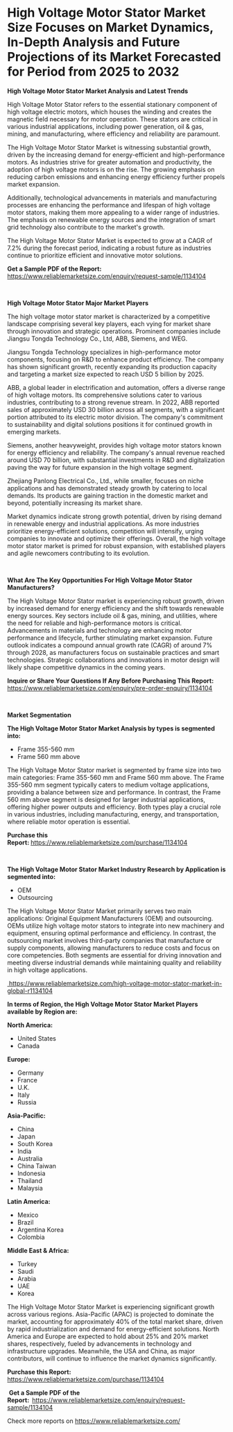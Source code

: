<p><h1>High Voltage Motor Stator Market Size Focuses on Market Dynamics, In-Depth Analysis and Future Projections of its Market Forecasted for Period from 2025 to 2032</h1></p><p><strong>High Voltage Motor Stator Market Analysis and Latest Trends</strong></p>
<p><p>High Voltage Motor Stator refers to the essential stationary component of high voltage electric motors, which houses the winding and creates the magnetic field necessary for motor operation. These stators are critical in various industrial applications, including power generation, oil & gas, mining, and manufacturing, where efficiency and reliability are paramount.</p><p>The High Voltage Motor Stator Market is witnessing substantial growth, driven by the increasing demand for energy-efficient and high-performance motors. As industries strive for greater automation and productivity, the adoption of high voltage motors is on the rise. The growing emphasis on reducing carbon emissions and enhancing energy efficiency further propels market expansion.</p><p>Additionally, technological advancements in materials and manufacturing processes are enhancing the performance and lifespan of high voltage motor stators, making them more appealing to a wider range of industries. The emphasis on renewable energy sources and the integration of smart grid technology also contribute to the market's growth.</p><p>The High Voltage Motor Stator Market is expected to grow at a CAGR of 7.2% during the forecast period, indicating a robust future as industries continue to prioritize efficient and innovative motor solutions.</p></p>
<p><strong>Get a Sample PDF of the Report:&nbsp;</strong> <a href="https://www.reliablemarketsize.com/enquiry/request-sample/1134104?utm_campaign=3269&utm_medium=2&utm_source=Github&utm_content=ia&utm_term=25032025&utm_id=high-voltage-motor-stator">https://www.reliablemarketsize.com/enquiry/request-sample/1134104</a></p>
<p>&nbsp;</p>
<p><strong>High Voltage Motor Stator Major Market Players</strong></p>
<p><p>The high voltage motor stator market is characterized by a competitive landscape comprising several key players, each vying for market share through innovation and strategic operations. Prominent companies include Jiangsu Tongda Technology Co., Ltd, ABB, Siemens, and WEG.</p><p>Jiangsu Tongda Technology specializes in high-performance motor components, focusing on R&D to enhance product efficiency. The company has shown significant growth, recently expanding its production capacity and targeting a market size expected to reach USD 5 billion by 2025.</p><p>ABB, a global leader in electrification and automation, offers a diverse range of high voltage motors. Its comprehensive solutions cater to various industries, contributing to a strong revenue stream. In 2022, ABB reported sales of approximately USD 30 billion across all segments, with a significant portion attributed to its electric motor division. The company's commitment to sustainability and digital solutions positions it for continued growth in emerging markets.</p><p>Siemens, another heavyweight, provides high voltage motor stators known for energy efficiency and reliability. The company's annual revenue reached around USD 70 billion, with substantial investments in R&D and digitalization paving the way for future expansion in the high voltage segment.</p><p>Zhejiang Panlong Electrical Co., Ltd., while smaller, focuses on niche applications and has demonstrated steady growth by catering to local demands. Its products are gaining traction in the domestic market and beyond, potentially increasing its market share.</p><p>Market dynamics indicate strong growth potential, driven by rising demand in renewable energy and industrial applications. As more industries prioritize energy-efficient solutions, competition will intensify, urging companies to innovate and optimize their offerings. Overall, the high voltage motor stator market is primed for robust expansion, with established players and agile newcomers contributing to its evolution.</p></p>
<p>&nbsp;</p>
<p><strong>What Are The Key Opportunities For High Voltage Motor Stator Manufacturers?</strong></p>
<p><p>The High Voltage Motor Stator market is experiencing robust growth, driven by increased demand for energy efficiency and the shift towards renewable energy sources. Key sectors include oil & gas, mining, and utilities, where the need for reliable and high-performance motors is critical. Advancements in materials and technology are enhancing motor performance and lifecycle, further stimulating market expansion. Future outlook indicates a compound annual growth rate (CAGR) of around 7% through 2028, as manufacturers focus on sustainable practices and smart technologies. Strategic collaborations and innovations in motor design will likely shape competitive dynamics in the coming years.</p></p>
<p><strong>Inquire or Share Your Questions If Any Before Purchasing This Report:</strong> <a href="https://www.reliablemarketsize.com/enquiry/pre-order-enquiry/1134104?utm_campaign=3269&utm_medium=2&utm_source=Github&utm_content=ia&utm_term=25032025&utm_id=high-voltage-motor-stator">https://www.reliablemarketsize.com/enquiry/pre-order-enquiry/1134104</a></p>
<p>&nbsp;</p>
<p><strong>Market Segmentation</strong></p>
<p><strong>The High Voltage Motor Stator Market Analysis by types is segmented into:</strong></p>
<p><ul><li>Frame 355-560 mm</li><li>Frame 560 mm above</li></ul></p>
<p><p>The High Voltage Motor Stator market is segmented by frame size into two main categories: Frame 355-560 mm and Frame 560 mm above. The Frame 355-560 mm segment typically caters to medium voltage applications, providing a balance between size and performance. In contrast, the Frame 560 mm above segment is designed for larger industrial applications, offering higher power outputs and efficiency. Both types play a crucial role in various industries, including manufacturing, energy, and transportation, where reliable motor operation is essential.</p></p>
<p><strong>Purchase this Report:&nbsp;</strong><a href="https://www.reliablemarketsize.com/purchase/1134104?utm_campaign=3269&utm_medium=2&utm_source=Github&utm_content=ia&utm_term=25032025&utm_id=high-voltage-motor-stator">https://www.reliablemarketsize.com/purchase/1134104</a></p>
<p>&nbsp;</p>
<p><strong>The High Voltage Motor Stator Market Industry Research by Application is segmented into:</strong></p>
<p><ul><li>OEM</li><li>Outsourcing</li></ul></p>
<p><p>The High Voltage Motor Stator Market primarily serves two main applications: Original Equipment Manufacturers (OEM) and outsourcing. OEMs utilize high voltage motor stators to integrate into new machinery and equipment, ensuring optimal performance and efficiency. In contrast, the outsourcing market involves third-party companies that manufacture or supply components, allowing manufacturers to reduce costs and focus on core competencies. Both segments are essential for driving innovation and meeting diverse industrial demands while maintaining quality and reliability in high voltage applications.</p></p>
<p><a href="https://www.reliablemarketsize.com/high-voltage-motor-stator-market-in-global-r1134104?utm_campaign=3269&utm_medium=2&utm_source=Github&utm_content=ia&utm_term=25032025&utm_id=high-voltage-motor-stator">&nbsp;https://www.reliablemarketsize.com/high-voltage-motor-stator-market-in-global-r1134104</a></p>
<p><strong>In terms of Region, the High Voltage Motor Stator Market Players available by Region are:</strong></p>
<p>
    <p> <strong> North America: </strong>
        <ul>
            <li>United States</li>
            <li>Canada</li>
        </ul>
        </p> 
    <p> <strong> Europe: </strong>
        <ul>
            <li>Germany</li>
            <li>France</li>
            <li>U.K.</li>
            <li>Italy</li>
            <li>Russia</li>
        </ul>
        </p> 
    <p> <strong> Asia-Pacific: </strong>
        <ul>
            <li>China</li>
            <li>Japan</li>
            <li>South Korea</li>
            <li>India</li>
            <li>Australia</li>
            <li>China Taiwan</li>
            <li>Indonesia</li>
            <li>Thailand</li>
            <li>Malaysia</li>
        </ul>
        </p> 
    <p> <strong> Latin America: </strong>
        <ul>
            <li>Mexico</li>
            <li>Brazil</li>
            <li>Argentina Korea</li>
            <li>Colombia</li>
        </ul>
        </p> 
    <p> <strong> Middle East & Africa: </strong>
        <ul>
            <li>Turkey</li>
            <li>Saudi</li>
            <li>Arabia</li>
            <li>UAE</li>
            <li>Korea</li>
        </ul>
    </p>
    </p>
<p><p>The High Voltage Motor Stator Market is experiencing significant growth across various regions. Asia-Pacific (APAC) is projected to dominate the market, accounting for approximately 40% of the total market share, driven by rapid industrialization and demand for energy-efficient solutions. North America and Europe are expected to hold about 25% and 20% market shares, respectively, fueled by advancements in technology and infrastructure upgrades. Meanwhile, the USA and China, as major contributors, will continue to influence the market dynamics significantly.</p></p>
<p><strong>Purchase this Report: </strong><a href="https://www.reliablemarketsize.com/purchase/1134104?utm_campaign=3269&utm_medium=2&utm_source=Github&utm_content=ia&utm_term=25032025&utm_id=high-voltage-motor-stator">https://www.reliablemarketsize.com/purchase/1134104</a></p>
<p>&nbsp;<strong>Get a Sample PDF of the Report:&nbsp;&nbsp;</strong><a href="https://www.reliablemarketsize.com/enquiry/request-sample/1134104?utm_campaign=3269&utm_medium=2&utm_source=Github&utm_content=ia&utm_term=25032025&utm_id=high-voltage-motor-stator">https://www.reliablemarketsize.com/enquiry/request-sample/1134104</a></p>
<p><strong></strong></p>
<p>Check more reports on <a href="https://www.reliablemarketsize.com/?utm_campaign=3269&utm_medium=2&utm_source=Github&utm_content=ia&utm_term=25032025&utm_id=high-voltage-motor-stator">https://www.reliablemarketsize.com/</a></p>
